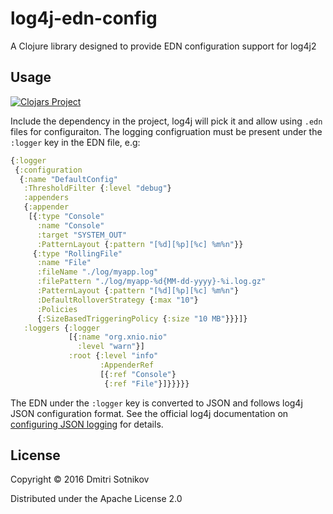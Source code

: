 # log4j-edn-config

A Clojure library designed to provide EDN configuration support for log4j2

## Usage


[![Clojars Project](https://img.shields.io/clojars/v/log4j-edn-config.svg)](https://clojars.org/log4j-edn-config)


Include the dependency in the project, log4j will pick it and allow using `.edn` files for configuraiton.
The logging configruation must be present under the `:logger` key in the EDN file, e.g:

```clojure
{:logger
 {:configuration
  {:name "DefaultConfig"
   :ThresholdFilter {:level "debug"}
   :appenders
   {:appender
    [{:type "Console"
      :name "Console"
      :target "SYSTEM_OUT"
      :PatternLayout {:pattern "[%d][%p][%c] %m%n"}}
     {:type "RollingFile"
      :name "File"
      :fileName "./log/myapp.log"
      :filePattern "./log/myapp-%d{MM-dd-yyyy}-%i.log.gz"
      :PatternLayout {:pattern "[%d][%p][%c] %m%n"}
      :DefaultRolloverStrategy {:max "10"}
      :Policies
      {:SizeBasedTriggeringPolicy {:size "10 MB"}}}]}
   :loggers {:logger
             [{:name "org.xnio.nio"
               :level "warn"}]
             :root {:level "info"
                    :AppenderRef
                    [{:ref "Console"}
                     {:ref "File"}]}}}}}

```

The EDN under the `:logger` key is converted to JSON and follows log4j JSON configuration format.
See the official log4j documentation on [configuring JSON logging](https://logging.apache.org/log4j/2.x/manual/configuration.html#JSON) for details.

## License

Copyright © 2016 Dmitri Sotnikov

Distributed under the Apache License 2.0
